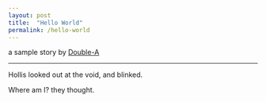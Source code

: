 ```yaml
---
layout: post
title:  "Hello World"
permalink: /hello-world
---
```

a sample story by [Double-A](https://github.com/double-a-stories)

---

Hollis looked out at the void, and blinked.

Where am I? they thought.
